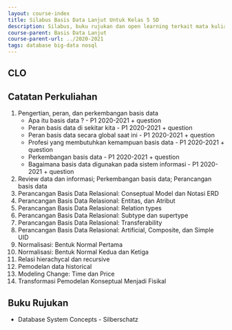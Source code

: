 ```yaml
---
layout: course-index
title: Silabus Basis Data Lanjut Untuk Kelas 5 SD
description: Silabus, buku rujukan dan open learning terkait mata kuliah Basis Data Lanjut
course-parent: Basis Data Lanjut
course-parent-url: ../2020-2021
tags: database big-data nosql
---
```


## CLO


## Catatan Perkuliahan

1. Pengertian, peran, dan perkembangan basis data
   - Apa itu basis data ? - P1 2020-2021 + question
   - Peran basis data di sekitar kita - P1 2020-2021 + question
   - Peran basis data secara global saat ini - P1 2020-2021 + question
   - Profesi yang membutuhkan kemampuan basis data - P1 2020-2021 + question
   - Perkembangan basis data - P1 2020-2021 + question
   - Bagaimana basis data digunakan pada sistem informasi - P1 2020-2021 + question
3. Review data dan informasi; Perkembangan basis data; Perancangan basis data
4. Perancangan Basis Data Relasional: Conseptual Model dan Notasi ERD
5. Perancangan Basis Data Relasional: Entitas, dan Atribut
6. Perancangan Basis Data Relasional: Relation types
7. Perancangan Basis Data Relasional: Subtype dan supertype
8. Perancangan Basis Data Relasional: Transferability
9. Perancangan Basis Data Relasional: Artificial, Composite, dan Simple UID
10. Normalisasi: Bentuk Normal Pertama
11. Normalisasi: Bentuk Normal Kedua dan Ketiga
12. Relasi hierachycal dan recursive
13. Pemodelan data historical
14. Modeling Change: Time dan Price
15. Transformasi Pemodelan Konseptual Menjadi Fisikal

## Buku Rujukan

- Database System Concepts - Silberschatz
